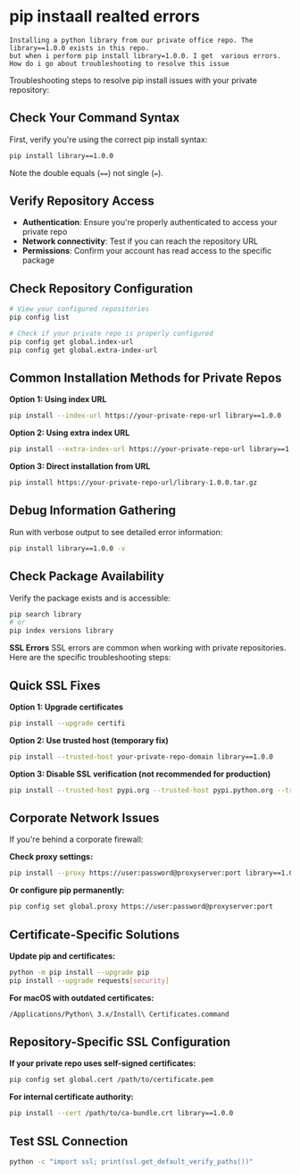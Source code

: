 # pip instaall realted errors

```text
Installing a python library from our private office repo. The library==1.0.0 exists in this repo. 
but when i perform pip install library=1.0.0. I get  various errors.
How do i go about troubleshooting to resolve this issue
```

Troubleshooting steps to resolve pip install issues with your private repository:

## Check Your Command Syntax

First, verify you're using the correct pip install syntax:

```bash
pip install library==1.0.0
```

Note the double equals (`==`) not single (`=`).

## Verify Repository Access

- **Authentication**: Ensure you're properly authenticated to access your private repo
- **Network connectivity**: Test if you can reach the repository URL
- **Permissions**: Confirm your account has read access to the specific package

## Check Repository Configuration

```bash
# View your configured repositories
pip config list

# Check if your private repo is properly configured
pip config get global.index-url
pip config get global.extra-index-url
```

## Common Installation Methods for Private Repos

**Option 1: Using index URL**

```bash
pip install --index-url https://your-private-repo-url library==1.0.0
```

**Option 2: Using extra index URL**

```bash
pip install --extra-index-url https://your-private-repo-url library==1.0.0
```

**Option 3: Direct installation from URL**

```bash
pip install https://your-private-repo-url/library-1.0.0.tar.gz
```

## Debug Information Gathering

Run with verbose output to see detailed error information:

```bash
pip install library==1.0.0 -v
```

## Check Package Availability

Verify the package exists and is accessible:

```bash
pip search library
# or
pip index versions library
```

**SSL Errors**
SSL errors are common when working with private repositories. Here are the specific troubleshooting steps:

## Quick SSL Fixes

**Option 1: Upgrade certificates**

```bash
pip install --upgrade certifi
```

**Option 2: Use trusted host (temporary fix)**

```bash
pip install --trusted-host your-private-repo-domain library==1.0.0
```

**Option 3: Disable SSL verification (not recommended for production)**

```bash
pip install --trusted-host pypi.org --trusted-host pypi.python.org --trusted-host files.pythonhosted.org library==1.0.0
```

## Corporate Network Issues

If you're behind a corporate firewall:

**Check proxy settings:**

```bash
pip install --proxy https://user:password@proxyserver:port library==1.0.0
```

**Or configure pip permanently:**

```bash
pip config set global.proxy https://user:password@proxyserver:port
```

## Certificate-Specific Solutions

**Update pip and certificates:**

```bash
python -m pip install --upgrade pip
pip install --upgrade requests[security]
```

**For macOS with outdated certificates:**

```bash
/Applications/Python\ 3.x/Install\ Certificates.command
```

## Repository-Specific SSL Configuration

**If your private repo uses self-signed certificates:**

```bash
pip config set global.cert /path/to/certificate.pem
```

**For internal certificate authority:**

```bash
pip install --cert /path/to/ca-bundle.crt library==1.0.0
```

## Test SSL Connection

```bash
python -c "import ssl; print(ssl.get_default_verify_paths())"
```
